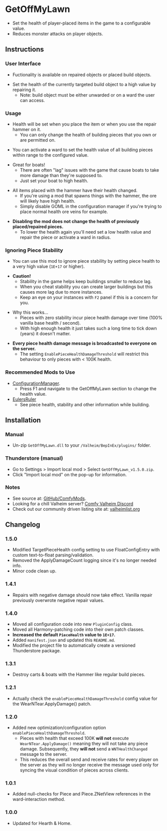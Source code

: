 # GetOffMyLawn

  * Set the health of player-placed items in the game to a configurable value.
  * Reduces monster attacks on player objects.

## Instructions

### User Interface

  * Fuctionality is available on repaired objects or placed build objects.

  - Set the health of the currently targeted build object to a high value by repairing it.
    - Note: build object must be either unwarded or on a ward the user can access.

### Usage

  * Health will be set when you place the item or when you use the repair hammer on it.
    * You can only change the health of building pieces that you own or are permitted on.

  - You can activate a ward to set the health value of all building pieces within range to the configured value.

  * Great for boats!
    * There are often "lag" issues with the game that cause boats to take more damage than they're supposed to.
    * Just set your boat to high health. 

  - All items placed with the hammer have their health changed.
    - If you're using a mod that spawns things with the hammer, the ore will likely have high health.
    - Simply disable GOML in the configuration manager if you're trying to place normal health ore veins for example.

  * **Disabling the mod does not change the health of previously placed/repaired pieces.**
    * To lower the health again you'll need set a low health value and repair the piece or activate a ward in radius.

### Ignoring Piece Stability

  * You can use this mod to ignore piece stability by setting piece health to a very high value (`1E+17` or higher).

  - **Caution!**
    - Stability in the game helps keep buildings smaller to reduce lag.
    - When you cheat stability you can create larger buildings but this causes more lag due to more instances.
    - Keep an eye on your instances with `F2` panel if this is a concern for you.

  * Why this works...
    * Pieces with zero stability incur piece health damage over time (100% vanilla base health / second).
    * With high enough health it just takes such a long time to tick down (years) it doesn't matter.

  - **Every piece health damage message is broadcasted to everyone on the server.**
    * The setting `EnablePieceHealthDamageThreshold` will restrict this behaviour to only pieces with < 100K health.

### Recommended Mods to Use

  * [ConfigurationManager](https://valheim.thunderstore.io/package/Azumatt/Official_BepInEx_ConfigurationManager/)﻿.
    * Press F1 and navigate to the GetOffMyLawn section to change the health value.
  * [EulersRuler](https://valheim.thunderstore.io/package/ComfyMods/EulersRuler/)﻿
    * See piece health, stability and other information while building.

## Installation

### Manual

  * Un-zip `GetOffMyLawn.dll` to your `/Valheim/BepInEx/plugins/` folder.

### Thunderstore (manual)

  * Go to Settings > Import local mod > Select `GetOffMyLawn_v1.5.0.zip`.
  * Click "Import local mod" on the pop-up for information.

### Notes

  * See source at: [GitHub/ComfyMods](https://github.com/redseiko/ComfyMods/tree/main/GetOffMyLawn).
  * Looking for a chill Valheim server? [Comfy Valheim Discord](https://discord.gg/ameHJz5PFk)
  * Check out our community driven listing site at: [valheimlist.org](https://valheimlist.org/)

## Changelog

### 1.5.0

  * Modified TargetPieceHealth config setting to use FloatConfigEntry with custom text-to-float parsing/validation.
  * Removed the ApplyDamageCount logging since it's no longer needed info.
  * Minor code clean up.

### 1.4.1

  * Repairs with negative damage should now take effect. Vanilla repair previously overwrote negative repair values.

### 1.4.0

  * Moved all configuration code into new `PluginConfig` class.
  * Moved all Harmony-patching code into their own patch classes.
  * **Increased the default `PieceHealth` value to `1E+17`.**
  * Added `manifest.json` and updated this `README.md`.
  * Modified the project file to automatically create a versioned Thunderstore package.

### 1.3.1

  * Destroy carts & boats with the Hammer like regular build pieces.

### 1.2.1

  * Actually check the `enablePieceHealthDamageThreshold` config value for the WearNTear.ApplyDamage() patch.

### 1.2.0

  * Added new optimization/configuration option `enablePieceHealthDamageThreshold`.
    * Pieces with health that exceed 100K **will not** execute `WearNTear.ApplyDamage()` meaning they will not
      take any piece damage. Subsequently, they **will not** send a `WNTHealthChanged` message to the server.
    * This reduces the overall send and receive rates for every player on the server as they will no longer receive
      the message used only for syncing the visual condition of pieces across clients.

### 1.0.1

  * Added null-checks for Piece and Piece.ZNetView references in the ward-interaction method.

### 1.0.0

  * Updated for Hearth & Home.